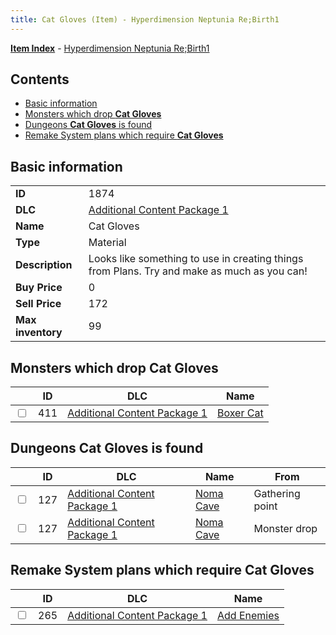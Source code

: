 ```yaml
---
title: Cat Gloves (Item) - Hyperdimension Neptunia Re;Birth1
---
```


[**Item Index**](/neptunia/rb1/item/index.html) - [Hyperdimension Neptunia Re;Birth1](/neptunia/rb1)

## Contents

- [Basic information](#basic-information)
- [Monsters which drop **Cat Gloves**](#monsters-which-drop-cat-gloves)
- [Dungeons **Cat Gloves** is found](#dungeons-cat-gloves-is-found)
- [Remake System plans which require **Cat Gloves**](#remake-system-plans-which-require-cat-gloves)

## Basic information

|   |   |
| -- | -- |
| **ID** | 1874 |
| **DLC** | [Additional Content Package 1](/neptunia/rb1/dlc/10-pack1.html) |
| **Name** | Cat Gloves |
| **Type** | Material |
| **Description** | Looks like something to use in creating things from Plans. Try and make as much as you can! |
| **Buy Price** | 0 |
| **Sell Price** | 172 |
| **Max inventory** | 99 |


## Monsters which drop **Cat Gloves**

|    | ID | DLC | Name |
| -- | -- | --- | ---- |
| <input type="checkbox" id="rb1-monster-10-411" class="trackbox" /> | 411 | [Additional Content Package 1](/neptunia/rb1/dlc/10-pack1.html) | [Boxer Cat](/neptunia/rb1/monster/10-411-boxer-cat.html) |


## Dungeons **Cat Gloves** is found

|    | ID | DLC | Name | From |
| -- | -- | --- | ---- | ---- |
| <input type="checkbox" id="rb1-dungeon-10-127" class="trackbox" /> | 127 | [Additional Content Package 1](/neptunia/rb1/dlc/10-pack1.html) | [Noma Cave](/neptunia/rb1/dungeon/10-127-noma-cave.html) | Gathering point |
| <input type="checkbox" id="rb1-dungeon-10-127" class="trackbox" /> | 127 | [Additional Content Package 1](/neptunia/rb1/dlc/10-pack1.html) | [Noma Cave](/neptunia/rb1/dungeon/10-127-noma-cave.html) | Monster drop |


## Remake System plans which require **Cat Gloves**

|    | ID | DLC | Name |
| -- | -- | --- | ---- |
| <input type="checkbox" id="rb1-quest-10-265" class="trackbox" /> | 265 | [Additional Content Package 1](/neptunia/rb1/dlc/10-pack1.html) | [Add Enemies](/neptunia/rb1/quest/10-265-add-enemies.html) |
